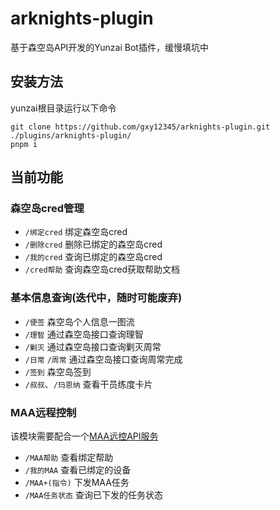 # arknights-plugin
基于森空岛API开发的Yunzai Bot插件，缓慢填坑中


## 安装方法
yunzai根目录运行以下命令
```
git clone https://github.com/gxy12345/arknights-plugin.git ./plugins/arknights-plugin/
pnpm i
```


## 当前功能
### 森空岛cred管理
* `/绑定cred` 绑定森空岛cred
* `/删除cred` 删除已绑定的森空岛cred
* `/我的cred` 查询已绑定的森空岛cred
* `/cred帮助` 查询森空岛cred获取帮助文档


### 基本信息查询(迭代中，随时可能废弃)
* `/便签` 森空岛个人信息一图流
* `/理智` 通过森空岛接口查询理智
* `/剿灭` 通过森空岛接口查询剿灭周常
* `/日常` `/周常` 通过森空岛接口查询周常完成
* `/签到` 森空岛签到
* `/叔叔`、`/玛恩纳` 查看干员练度卡片


### MAA远程控制
该模块需要配合一个[MAA远控API服务](https://github.com/gxy12345/maa_control_api)
* `/MAA帮助` 查看绑定帮助
* `/我的MAA` 查看已绑定的设备
* `/MAA+(指令)` 下发MAA任务
* `/MAA任务状态`  查询已下发的任务状态
